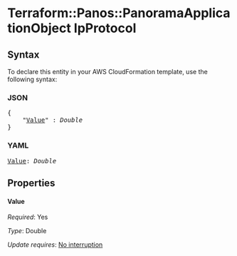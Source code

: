 # Terraform::Panos::PanoramaApplicationObject IpProtocol

## Syntax

To declare this entity in your AWS CloudFormation template, use the following syntax:

### JSON

<pre>
{
    "<a href="#value" title="Value">Value</a>" : <i>Double</i>
}
</pre>

### YAML

<pre>
<a href="#value" title="Value">Value</a>: <i>Double</i>
</pre>

## Properties

#### Value

_Required_: Yes

_Type_: Double

_Update requires_: [No interruption](https://docs.aws.amazon.com/AWSCloudFormation/latest/UserGuide/using-cfn-updating-stacks-update-behaviors.html#update-no-interrupt)


